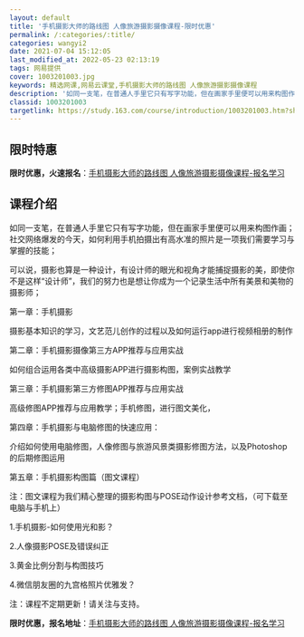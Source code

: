 ```yaml
---
layout: default
title: '手机摄影大师的路线图 人像旅游摄影摄像课程-限时优惠'
permalink: /:categories/:title/
categories: wangyi2
date: 2021-07-04 15:12:05
last_modified_at: 2022-05-23 02:13:19
tags: 网易提供
cover: 1003201003.jpg
keywords: 精选网课,网易云课堂,手机摄影大师的路线图 人像旅游摄影摄像课程
description: '如同一支笔，在普通人手里它只有写字功能，但在画家手里便可以用来构图作画；社交网络爆发的今天，如何利用手机拍摄出有高水准的'
classid: 1003201003
targetlink: https://study.163.com/course/introduction/1003201003.htm?share=1&shareId=1025206652&utm_campaign=share&utm_medium=iphoneShare&utm_source=&utm_u=1025206652
---
```


## 限时特惠

**限时优惠，火速报名**：[手机摄影大师的路线图 人像旅游摄影摄像课程-报名学习](https://study.163.com/course/introduction/1003201003.htm?share=1&shareId=1025206652&utm_campaign=share&utm_medium=iphoneShare&utm_source=&utm_u=1025206652)

## 课程介绍

如同一支笔，在普通人手里它只有写字功能，但在画家手里便可以用来构图作画；社交网络爆发的今天，如何利用手机拍摄出有高水准的照片是一项我们需要学习与掌握的技能；

可以说，摄影也算是一种设计，有设计师的眼光和视角才能捕捉摄影的美，即使你不是这样“设计师”，我们的努力也是想让你成为一个记录生活中所有美景和美物的摄影师；



第一章：手机摄影

摄影基本知识的学习，文艺范儿创作的过程以及如何运行app进行视频相册的制作

第二章：手机摄影摄像第三方APP推荐与应用实战

如何组合运用各类中高级摄影APP进行摄影构图，案例实战教学

第三章：手机摄影第三方修图APP推荐与应用实战

高级修图APP推荐与应用教学；手机修图，进行图文美化，

第四章：手机摄影与电脑修图的快速应用：

介绍如何使用电脑修图，人像修图与旅游风景类摄影修图方法，以及Photoshop的后期修图运用

第五章：手机摄影构图篇（图文课程）

注：图文课程为我们精心整理的摄影构图与POSE动作设计参考文档，（可下载至电脑与手机上）

1.手机摄影-如何使用光和影？

2.人像摄影POSE及错误纠正

3.黄金比例分割与构图技巧

4.微信朋友圈的九宫格照片优雅发？

注：课程不定期更新！请关注与支持。

**限时优惠，报名地址**：[手机摄影大师的路线图 人像旅游摄影摄像课程-报名学习](https://study.163.com/course/introduction/1003201003.htm?share=1&shareId=1025206652&utm_campaign=share&utm_medium=iphoneShare&utm_source=&utm_u=1025206652)

